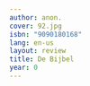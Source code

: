```yaml
---
author: anon.
cover: 92.jpg
isbn: "9090180168"
lang: en-us
layout: review
title: De Bijbel
year: 0
---
```

